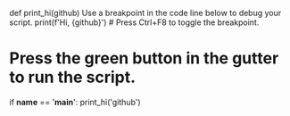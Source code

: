 def print_hi(github)
Use a breakpoint in the code line below to debug your script.
    print(f'Hi, {github}')  # Press Ctrl+F8 to toggle the breakpoint.


# Press the green button in the gutter to run the script.
if __name__ == '__main__':
    print_hi('github')


